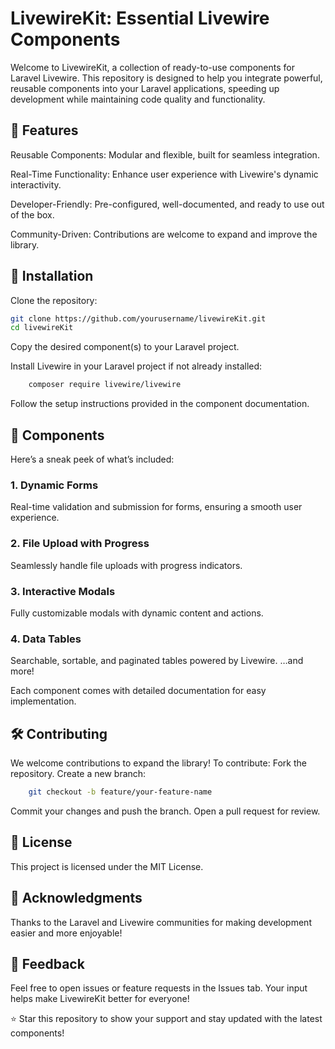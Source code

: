 # LivewireKit: Essential Livewire Components

Welcome to LivewireKit, a collection of ready-to-use components for Laravel Livewire. This repository is designed to help you integrate powerful, reusable components into your Laravel applications, speeding up development while maintaining code quality and functionality.
## 🎉 Features

Reusable Components: Modular and flexible, built for seamless integration.

Real-Time Functionality: Enhance user experience with Livewire's dynamic interactivity.

Developer-Friendly: Pre-configured, well-documented, and ready to use out of the box.

Community-Driven: Contributions are welcome to expand and improve the library.  

## 🚀 Installation

Clone the repository:
```bash
git clone https://github.com/yourusername/livewireKit.git
cd livewireKit
```
Copy the desired component(s) to your Laravel project.

Install Livewire in your Laravel project if not already installed:
```bash
    composer require livewire/livewire
```
Follow the setup instructions provided in the component documentation.

## 📂 Components

Here’s a sneak peek of what’s included:
### 1. Dynamic Forms
Real-time validation and submission for forms, ensuring a smooth user experience.

### 2. File Upload with Progress
Seamlessly handle file uploads with progress indicators.

### 3. Interactive Modals
Fully customizable modals with dynamic content and actions.

### 4. Data Tables
Searchable, sortable, and paginated tables powered by Livewire.
…and more!

Each component comes with detailed documentation for easy implementation.
## 🛠 Contributing

We welcome contributions to expand the library! To contribute:
Fork the repository.
Create a new branch:
```bash
    git checkout -b feature/your-feature-name
```
Commit your changes and push the branch.
Open a pull request for review.

## 📄 License

This project is licensed under the MIT License.
## 🌟 Acknowledgments

Thanks to the Laravel and Livewire communities for making development easier and more enjoyable!
## 💬 Feedback

Feel free to open issues or feature requests in the Issues tab. Your input helps make LivewireKit better for everyone!

⭐ Star this repository to show your support and stay updated with the latest components!
